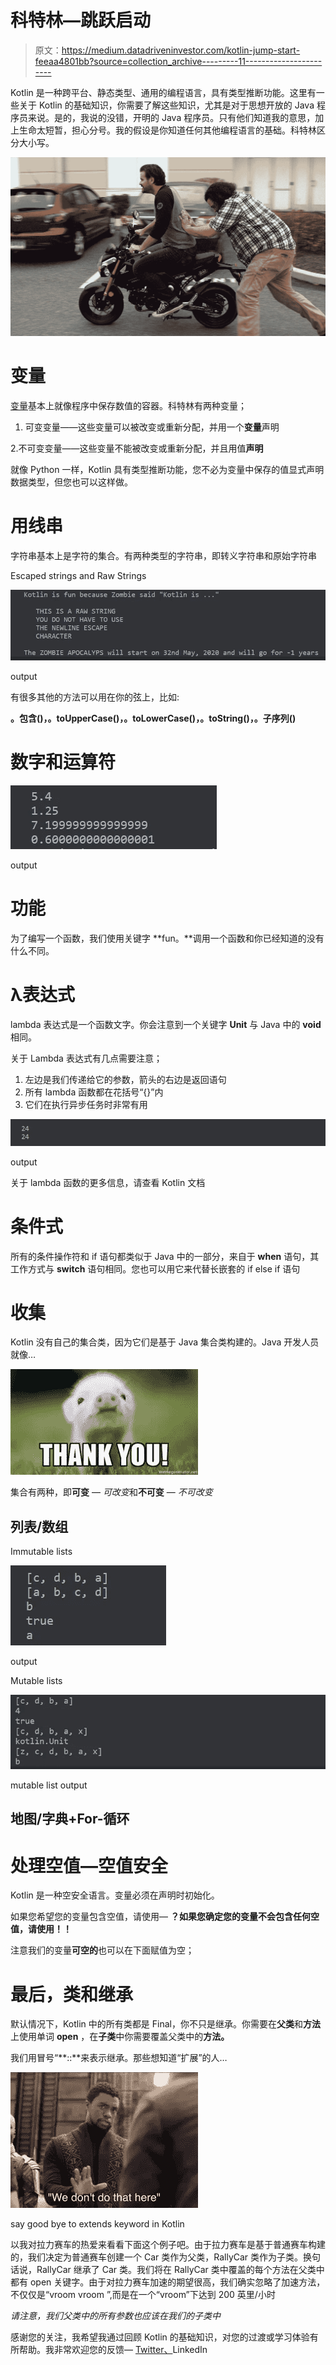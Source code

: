 # 科特林—跳跃启动

> 原文：<https://medium.datadriveninvestor.com/kotlin-jump-start-feeaa4801bb?source=collection_archive---------11----------------------->

Kotlin 是一种跨平台、静态类型、通用的编程语言，具有类型推断功能。这里有一些关于 Kotlin 的基础知识，你需要了解这些知识，尤其是对于思想开放的 Java 程序员来说。是的，我说的没错，开明的 Java 程序员。只有他们知道我的意思，加上生命太短暂，担心分号。我的假设是你知道任何其他编程语言的基础。科特林区分大小写。

![](img/9ca132258d950a146223cd5e6b85d601.png)

# 变量

[变量](https://en.wikipedia.org/wiki/Variable_(computer_science))基本上就像程序中保存数值的容器。科特林有两种变量；

1.  可变变量——这些变量可以被改变或重新分配，并用一个**变量**声明

2.不可变变量——这些变量不能被改变或重新分配，并且用值**声明**

就像 Python 一样，Kotlin 具有类型推断功能，您不必为变量中保存的值显式声明数据类型，但您也可以这样做。

# 用线串

字符串基本上是字符的集合。有两种类型的字符串，即转义字符串和原始字符串

Escaped strings and Raw Strings

![](img/3e156a81e97192bb65be55d87a405aa0.png)

output

有很多其他的方法可以用在你的弦上，比如:

**。包含()，。toUpperCase()，。toLowerCase()，。toString()，。子序列()**

# 数字和运算符

![](img/bb94dbade10b0ee452c90459ef910ce1.png)

output

# 功能

为了编写一个函数，我们使用关键字 **fun。**调用一个函数和你已经知道的没有什么不同。

# λ表达式

lambda 表达式是一个函数文字。你会注意到一个关键字 **Unit** 与 Java 中的 **void** 相同。

关于 Lambda 表达式有几点需要注意；

1.  左边是我们传递给它的参数，箭头的右边是返回语句
2.  所有 lambda 函数都在花括号“{}”内
3.  它们在执行异步任务时非常有用

![](img/43ec0c3b4fab7d888e40a4bb82f0bfff.png)

output

关于 lambda 函数的更多信息，请查看 Kotlin 文档

# 条件式

所有的条件操作符和 if 语句都类似于 Java 中的一部分，来自于 **when** 语句，其工作方式与 **switch** 语句相同。您也可以用它来代替长嵌套的 if else if 语句

# 收集

Kotlin 没有自己的集合类，因为它们是基于 Java 集合类构建的。Java 开发人员就像…

![](img/d04ce0a205331b11aa14b978dbaf7983.png)

集合有两种，即**可变** — *可改变*和**不可变** — *不可改变*

## 列表/数组

Immutable lists

![](img/1e82b8e14ab4b651f96a328f26282129.png)

output

Mutable lists

![](img/d3f4445ad5abf17843e0c6de0530cdff.png)

mutable list output

## 地图/字典+For-循环

# 处理空值—空值安全

Kotlin 是一种空安全语言。变量必须在声明时初始化。

如果您希望您的变量包含空值，请使用— **？**如果您确定您的变量不会包含任何空值，请使用**！！**

注意我们的变量**可空的**也可以在下面赋值为空；

# 最后，类和继承

默认情况下，Kotlin 中的所有类都是 Final，你不只是继承。你需要在**父类**和**方法**上使用单词 **open** ，在**子类**中你需要覆盖父类中的**方法。**

我们用冒号“**::**来表示继承。那些想知道“扩展”的人…

![](img/88a9bed0ad0e79e88c1451e46df66dfd.png)

say good bye to extends keyword in Kotlin

以我对拉力赛车的热爱来看看下面这个例子吧。由于拉力赛车是基于普通赛车构建的，我们决定为普通赛车创建一个 Car 类作为父类，RallyCar 类作为子类。换句话说，RallyCar 继承了 Car 类。我们将在 RallyCar 类中覆盖的每个方法在父类中都有 open 关键字。由于对拉力赛车加速的期望很高，我们确实忽略了加速方法，不仅仅是“vroom vroom ”,而是在一个“vroom”下达到 200 英里/小时

*请注意，我们父类中的所有参数也应该在我们的子类中*

感谢您的关注，我希望我通过回顾 Kotlin 的基础知识，对您的过渡或学习体验有所帮助。我非常欢迎您的反馈— [Twitter、](https://twitter.com/EAyeeta)LinkedIn